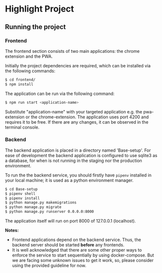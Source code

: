 # Highlight Project

## Running the project

### Frontend 
The frontend section consists of two main applications: the chrome extension and the PWA.

Initially the project dependencies are required, which can be installed via the following commands:
```bash
$ cd frontend/
$ npm install
```

The application can be run via the following command:
```bash
$ npm run start <application-name>
```
Substitute "application-name" with your targeted application e.g. the pwa-extension or the chrome-extension.
The application uses port 4200 and requires it to be free.
If there are any changes, it can be observed in the terminal console.

### Backend
The backend application is placed in a directory named 'Base-setup'.
For ease of development the backend application is configured to use sqlite3 as a database, for when is not running in the staging nor the production environment.

To run the the backend service, you should firstly have `pipenv` installed in your local machine; it is used as a python environment manager. 

```bash
$ cd Base-setup
$ pipenv shell
$ pipenv install
$ python manage.py makemigrations
$ python manage.py migrate
$ python manage.py runserver 0.0.0.0:8000
```

The application itself will run on port 8000 of 127.0.0.1 (localhost). 

**Notes:**
- Frontend applications depend on the backend service. Thus, the backend server should be started **before** any frontends.
- It is well acknowledged that there are some other proper ways to enforce the service to start sequentially by using docker-compose. But we are facing some unknown issues to get it work, so, please consider using the provided guideline for now.
